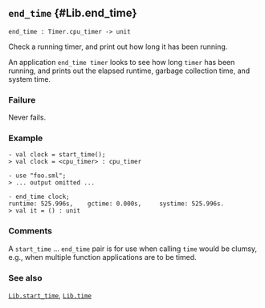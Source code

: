 ## `end_time` {#Lib.end_time}


```
end_time : Timer.cpu_timer -> unit
```



Check a running timer, and print out how long it has been running.


An application `end_time timer`	looks to see how long `timer` has been
running, and prints out the elapsed runtime, garbage collection time,
and system time.

### Failure

Never fails.

### Example

    
    - val clock = start_time();
    > val clock = <cpu_timer> : cpu_timer
    
    - use "foo.sml";
    > ... output omitted ...
    
    - end_time clock;
    runtime: 525.996s,    gctime: 0.000s,     systime: 525.996s.
    > val it = () : unit
    



### Comments

A `start_time` ... `end_time` pair is for use when calling `time`
would be clumsy, e.g., when multiple function applications are to
be timed.

### See also

[`Lib.start_time`](#Lib.start_time), [`Lib.time`](#Lib.time)

